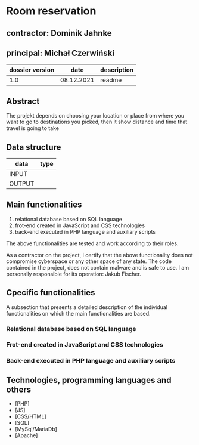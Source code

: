 # Room reservation

## contractor: Dominik Jahnke
## principal: Michał Czerwiński


| dossier version | date | description |
| ------ | ------ | ------ |
| 1.0 | 08.12.2021 | readme |


## Abstract 
The projekt depends on choosing your location or place from where you want to go to destinations you picked,
then it show distance and time that travel is going to take


## Data structure

| data | type |
| ------ | ------ |
| INPUT |  |
| OUTPUT |  |

## Main functionalities

1. relational database based on SQL language
1. frot-end created in JavaScript and CSS technologies
1. back-end executed in PHP language and auxiliary scripts

The above functionalities are tested and work according to their roles.

As a contractor on the project, I certify that the above functionality 
does not compromise cyberspace or any other space of any state. 
The code contained in the project, does not contain malware and is safe to use. 
I am personally responsible for its operation: Jakub Fischer.


## Cpecific functionalities

A subsection that presents a detailed description of the individual functionalities on which the main functionalities are based.

### Relational database based on SQL language

### Frot-end created in JavaScript and CSS technologies

### Back-end executed in PHP language and auxiliary scripts

## Technologies, programming languages and others

- [PHP]
- [JS]
- [CSS/HTML]
- [SQL]
- [MySql/MariaDb]
- [Apache]


 
 
